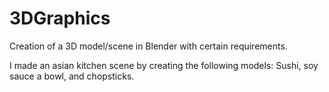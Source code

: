 # 3DGraphics
Creation of a 3D model/scene in Blender with certain requirements.

I made an asian kitchen scene by creating the following models:
 Sushi,
 soy sauce
 a bowl, 
 and chopsticks.


